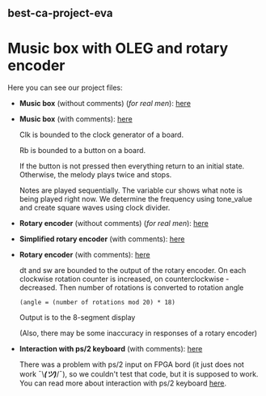 ## best-ca-project-eva
# Music box with OLEG and rotary encoder

Here you can see our project files:

* **Music box** (without comments) (_for real men_): [here](https://github.com/noteisenheim/best-ca-project-eva/blob/master/musec.v)

* **Music box** (with comments): [here](https://github.com/noteisenheim/best-ca-project-eva/blob/master/musec2.v)

  Clk is bounded to the clock generator of a board.
  
  Rb is bounded to a button on a board.
  
  If the button is not pressed then everything return to an initial state. Otherwise, the melody plays twice and stops.
  
  Notes are played sequentially. The variable cur shows what note is being played right now. We determine the frequency using tone_value and create square waves using clock divider. 


* **Rotary encoder** (without comments) (_for real men_): [here](https://github.com/noteisenheim/best-ca-project-eva/blob/master/rotary_encoder.v)

* **Simplified rotary encoder** (with comments): [here](https://github.com/noteisenheim/best-ca-project-eva/blob/master/simple_rotary_encoder.v)

* **Rotary encoder** (with comments): [here](https://github.com/noteisenheim/best-ca-project-eva/blob/master/rotary_encoder2.v)

  dt and sw are bounded to the output of the rotary encoder. On each clockwise rotation counter is increased, on counterclockwise - decreased. Then number of rotations is converted to rotation angle
  
      (angle = (number of rotations mod 20) * 18)
  Output is to the 8-segment display
  
  (Also, there may be some inaccuracy in responses of a rotary encoder)

* **Interaction with ps/2 keyboard** (with comments): [here](https://github.com/noteisenheim/best-ca-project-eva/blob/master/help.v)

  There was a problem with ps/2 input on FPGA bord (it just does not work ¯\\___(ツ)___/¯), so we couldn't test that code, but it is supposed to work. 
  You can read more about interaction with ps/2 keyboard [here](http://www.eecg.toronto.edu/~jayar/ece241_08F/AudioVideoCores/ps2/ps2.html).
